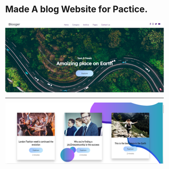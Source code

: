 # Made A blog Website for Pactice.

<img src="./assets/Readme/blog-readme.png">

<hr>

<img src="./assets/Readme/blog-readme2.png">